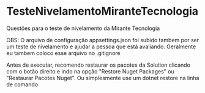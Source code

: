 # TesteNivelamentoMiranteTecnologia
Questões para o teste de nivelamento da Mirante Tecnologia

OBS: O arquivo de configuração appsettings.json foi subido tambem por ser um teste de nivelamento e ajudar a pessoa que está avaliando. Geralmente eu tambem coloco esse arquivo no .gitignore 

Antes de executar, recomendo restaurar os pacotes da Solution clicando com o botão direito e indo na opção "Restore Nuget Packages" ou "Restaurar Pacotes Nuget". Ou simplesmente use um dotnet restore na linha de comando
